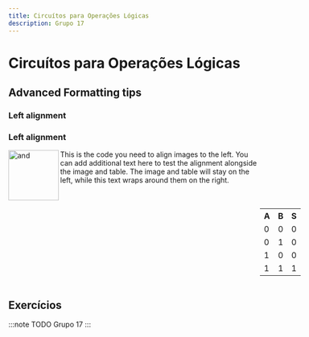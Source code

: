 ```yaml
---
title: Circuítos para Operações Lógicas
description: Grupo 17
---
```


# Circuítos para Operações Lógicas

## Advanced Formatting tips

### Left alignment

### Left alignment

<img align="left" width="100" height="100" src="https://github.com/user-attachments/assets/61362703-a2e5-4e71-b87b-4756670b1ce8" alt="and">

<table align="left" style="margin-left: 500px; style="margin-right: 500px;">
    <tr><th>A</th><th>B</th><th>S</th></tr>
    <tr><td>0</td><td>0</td><td>0</td></tr>
    <tr><td>0</td><td>1</td><td>0</td></tr>
    <tr><td>1</td><td>0</td><td>0</td></tr>
    <tr><td>1</td><td>1</td><td>1</td></tr>
</table>

This is the code you need to align images to the left. You can add additional text here to test the alignment alongside the image and table. The image and table will stay on the left, while this text wraps around them on the right.

<div style="clear: left;"></div>


## Exercícios

:::note TODO
Grupo 17
:::
